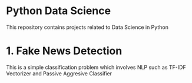 # Python Data Science

This repository contains projects related to Data Science in Python

# 1. Fake News Detection
This is a simple classification problem which involves NLP such as TF-IDF Vectorizer and Passive Aggresive Classifier
